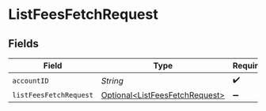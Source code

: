 # ListFeesFetchRequest


## Fields

| Field                                                                              | Type                                                                               | Required                                                                           | Description                                                                        |
| ---------------------------------------------------------------------------------- | ---------------------------------------------------------------------------------- | ---------------------------------------------------------------------------------- | ---------------------------------------------------------------------------------- |
| `accountID`                                                                        | *String*                                                                           | :heavy_check_mark:                                                                 | N/A                                                                                |
| `listFeesFetchRequest`                                                             | [Optional\<ListFeesFetchRequest>](../../models/components/ListFeesFetchRequest.md) | :heavy_minus_sign:                                                                 | N/A                                                                                |